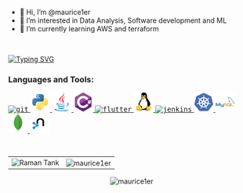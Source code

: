 - 👋 Hi, I’m @maurice1er
- 👀 I’m interested in Data Analysis, Software development and ML
- 🌱 I’m currently learning AWS and terraform 

<br/>

[![Typing SVG](https://readme-typing-svg.herokuapp.com/?size=30&center=true&vCenter=true&width=1000&lines=Hello,+Be+Welcome!+🤓)](https://git.io/typing-svg)



<!--

<br/>
<div align="center">  
  <img width="49%" height="195px" src="https://github-readme-stats.vercel.app/api?username=maurice1er&theme=radical&show_icons=true&count_private=true&hide_border=true" alt="Maurice1er github stats" /> 
  <img width="41%" height="195px" src="https://github-readme-stats.vercel.app/api/top-langs/?username=maurice1er&theme=radical&layout=compact&hide_border=true" />
</div>



<br/>

### Main Stack
<br/>



<div align="center">
  <br>
  <p align="centre"><b>Visitors Count</b></p>  
  <p align="center">
    <img align="center" src="https://profile-counter.glitch.me/{maurice1er}/count.svg" />
  </p> 
  <br>
</div>

-->



<h3 align="left">Languages and Tools:</h3>
<p align="left">
  <!-- Git -->
  <a href="https://git-scm.com/" target="_blank" rel="noreferrer">
    <kbd><img src="https://www.vectorlogo.zone/logos/git-scm/git-scm-icon.svg" alt="git" width="40" height="40"/></kbd>
  </a>
  <!-- Python -->
  <a href="https://www.python.com/" target="_blank" rel="noreferrer">
    <kbd><img src="https://github.com/devicons/devicon/blob/master/icons/python/python-original.svg" alt="python logo" width="40" height="40" /></kbd>
  </a>
  <!-- Java -->
  <a href="https://www.java.com" target="_blank" rel="noreferrer">
    <kbd><img src="https://raw.githubusercontent.com/devicons/devicon/master/icons/java/java-original.svg" alt="java" width="40" height="40"/></kbd>
  </a>
  <!-- C# --> 
  <a href="https://learn.microsoft.com/fr-fr/dotnet/csharp/" target="_blank" rel="noreferrer">
    <kbd><img src="https://github.com/devicons/devicon/blob/master/icons/csharp/csharp-original.svg" alt="csharp logo" width="40" height="40" /></kbd>
  </a>
  <!-- Flutter -->
  <a href="https://flutter.dev" target="_blank" rel="noreferrer">
    <kbd><img src="https://www.vectorlogo.zone/logos/flutterio/flutterio-icon.svg" alt="flutter" width="40" height="40"/></kbd>
  </a>
  <!-- Linux -->
  <a href="https://www.linux.org/" target="_blank" rel="noreferrer">
    <kbd><img src="https://raw.githubusercontent.com/devicons/devicon/master/icons/linux/linux-original.svg" alt="linux" width="40" height="40"/></kbd>
  </a>
  <!-- Jenkins -->
  <a href="https://www.jenkins.io" target="_blank" rel="noreferrer">
    <kbd><img src="https://www.vectorlogo.zone/logos/jenkins/jenkins-icon.svg" alt="jenkins" width="40" height="40"/></kbd>
  </a>
  <!-- K8s -->
  <a href="https://www.kubernetes.com/" target="_blank" rel="noreferrer">
    <kbd><img src="https://github.com/devicons/devicon/blob/master/icons/kubernetes/kubernetes-plain.svg" alt="k8s logo" width="40" height="40" /></kbd>
  </a>
  <!-- MySQL -->
  <a href="https://www.mysql.com/" target="_blank" rel="noreferrer">
    <kbd><img src="https://raw.githubusercontent.com/devicons/devicon/master/icons/mysql/mysql-original-wordmark.svg" alt="mysql" width="40" height="40"/></kbd>
  </a>
  <!-- MongoDB -->
  <a href="https://www.mongodb.com/fr-fr" target="_blank" rel="noreferrer">
    <kbd><img src="https://github.com/devicons/devicon/blob/master/icons/mongodb/mongodb-original.svg" alt="mongodb logo" width="40" height="40" /></kbd>
  </a>
  <!-- Neo4j -->
  <a href="https://www.neo4j.com/" target="_blank" rel="noreferrer">
    <kbd><img src="https://github.com/devicons/devicon/blob/master/icons/neo4j/neo4j-original.svg" alt="neo4j logo" width="40" height="40" /></kbd>
  </a>
</p>


<br/>

<table>
   <tr>
      <td><img src="https://github-readme-stats.vercel.app/api?username=maurice1er&include_all_commits=true&count_private=true&show_icons=true&line_height=24&title_color=1363DF&icon_color=47B5FF&text_color=DFF6FF&bg_color=0,000000,130F40" alt="Raman Tank" />
         <td><img align="center" src="https://github-readme-streak-stats.herokuapp.com/?user=maurice1er&theme=dark&line_height=23" alt="maurice1er" /></td>
   </tr>
</table>
<div align="center">
<p><img align="center" src="https://github-readme-stats.vercel.app/api/top-langs/?username=maurice1er&show_icons=true&locale=en&layout=compact&title_color=7A7ADB&icon_color=2234AE&text_color=D3D3D3&bg_color=0,000000,130F40" alt="maurice1er" /></p></div>


<!-- <p><kbd><img src="https://github-readme-activity-graph.cyclic.app/graph?username=maurice1er&theme=react-dark"></kbd></p> -->
